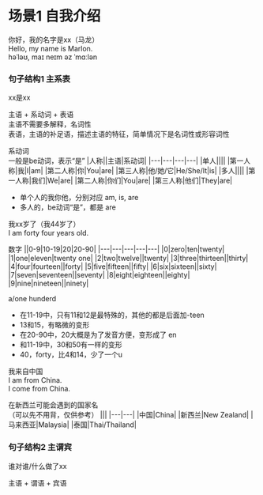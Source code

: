 # 场景1 自我介绍

你好，我的名字是xx（马龙）  
Hello, my name is Marlon.  
həˈləʊ, maɪ neɪm əz ˈmɑːlən  

### 句子结构1 主系表

xx是xx  

主语 + 系动词 + 表语  
主语不需要多解释，名词性  
表语，主语的补足语，描述主语的特征，简单情况下是名词性或形容词性

系动词  
一般是be动词，表示“是”
|人称||主语|系动词|
|---|---|---|---|
|单人||||
|第一人称|我|I|am|
|第二人称|你|You|are|
|第三人称|他/她/它|He/She/It|is|
|多人||||
|第一人称|我们|We|are|
|第二人称|你们|You|are|
|第三人称|他们|They|are|

- 单个人的我你他，分别对应 am, is, are  
- 多人的，be动词“是”，都是 are


我xx岁了（我44岁了）  
I am forty four years old.  

数字
||0-9|10-19|20|20-90|
|---|---|---|---|---|
|0|zero|ten|twenty|
|1|one|eleven|twenty one|
|2|two|twelve||twenty|
|3|three|thirteen||thirty|
|4|four|fourteen||forty|
|5|five|fifteen||fifty|
|6|six|sixteen||sixty|
|7|seven|seventeen||seventy|
|8|eight|eighteen||eighty|
|9|nine|nineteen||ninety|

a/one hunderd

- 在11-19中，只有11和12是最特殊的，其他的都是后面加-teen
- 13和15，有略微的变形
- 在20-90中，20大概是为了发音方便，变形成了 en
- 和11-19中，30和50有一样的变形
- 40，forty，比4和14，少了一个u

我来自中国  
I am from China.  
I come from China.  

在新西兰可能会遇到的国家名  
（可以先不用背，仅供参考）
|||
|---|---|
|中国|China|
|新西兰|New Zealand|
|马来西亚|Malaysia|
|泰国|Thai/Thailand|

### 句子结构2 主谓宾

谁对谁/什么做了xx

主语 + 谓语 + 宾语